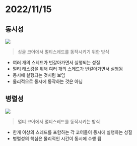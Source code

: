 # 2022/11/15

## 동시성

![](https://velog.velcdn.com/images/ririti/post/b462f091-df38-4556-9e31-290bb2863822/image.png)


> 싱글 코어에서 멀티스레드를 동작시키기 위한 방식

- 여러 개의 스레드가 번갈아가면서 실행되는 성질
- 멀티 태스킹을 위해 여러 개의 스레드가 번갈아가면서 실행됨
- 동시에 실행되는 것처럼 보임
- 물리적으로 동시에 동작하는 것은 아님



## 병렬성

![](https://velog.velcdn.com/images/ririti/post/2a188edb-3140-4e1f-b3bc-fad390adc1f5/image.png)

> 멀티 코어에서 멀티스레드를 동작시키는 방식

- 한개 이상의 스레드를 포함하는 각 코어들이 동시에 실행하는 성질
- 병렬성의 핵심은 물리적인 시간이 동시에 수행 됨